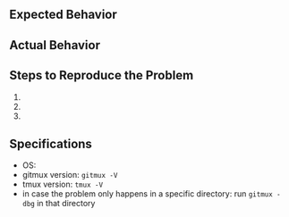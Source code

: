 ## Expected Behavior


## Actual Behavior


## Steps to Reproduce the Problem

  1.
  2.
  3.

## Specifications
  - OS:
  - gitmux version: `gitmux -V`
  - tmux version: `tmux -V`
  - in case the problem only happens in a specific directory: run `gitmux -dbg` in that directory
